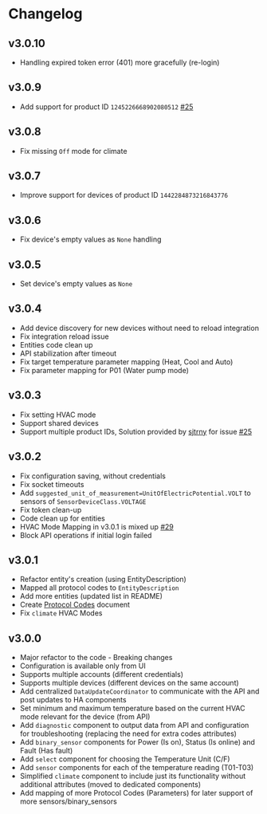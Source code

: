 # Changelog

## v3.0.10

- Handling expired token error (401) more gracefully (re-login)

## v3.0.9

- Add support for product ID `1245226668902080512` [#25](https://github.com/radical-squared/aquatemp/issues/25)

## v3.0.8

- Fix missing `Off` mode for climate

## v3.0.7

- Improve support for devices of product ID `1442284873216843776`

## v3.0.6

- Fix device's empty values as `None` handling

## v3.0.5

- Set device's empty values as `None`

## v3.0.4

- Add device discovery for new devices without need to reload integration
- Fix integration reload issue
- Entities code clean up
- API stabilization after timeout
- Fix target temperature parameter mapping (Heat, Cool and Auto)
- Fix parameter mapping for P01 (Water pump mode)

## v3.0.3

- Fix setting HVAC mode
- Support shared devices
- Support multiple product IDs, Solution provided by [sjtrny](https://github.com/sjtrny) for issue [#25](https://github.com/radical-squared/aquatemp/issues/25)

## v3.0.2

- Fix configuration saving, without credentials
- Fix socket timeouts
- Add `suggested_unit_of_measurement=UnitOfElectricPotential.VOLT` to sensors of `SensorDeviceClass.VOLTAGE`
- Fix token clean-up
- Code clean up for entities
- HVAC Mode Mapping in v3.0.1 is mixed up [#29](https://github.com/radical-squared/aquatemp/issues/29)
- Block API operations if initial login failed

## v3.0.1

- Refactor entity's creation (using EntityDescription)
- Mapped all protocol codes to `EntityDescription`
- Add more entities (updated list in README)
- Create [Protocol Codes](https://github.com/radical-squared/aquatemp/blob/master/PROTOCOL_CODES.md) document
- Fix `climate` HVAC Modes

## v3.0.0

- Major refactor to the code - Breaking changes
- Configuration is available only from UI
- Supports multiple accounts (different credentials)
- Supports multiple devices (different devices on the same account)
- Add centralized `DataUpdateCoordinator` to communicate with the API and post updates to HA components
- Set minimum and maximum temperature based on the current HVAC mode relevant for the device (from API)
- Add `diagnostic` component to output data from API and configuration for troubleshooting (replacing the need for extra codes attributes)
- Add `binary_sensor` components for Power (Is on), Status (Is online) and Fault (Has fault)
- Add `select` component for choosing the Temperature Unit (C/F)
- Add `sensor` components for each of the temperature reading (T01-T03)
- Simplified `climate` component to include just its functionality without additional attributes (moved to dedicated components)
- Add mapping of more Protocol Codes (Parameters) for later support of more sensors/binary_sensors
